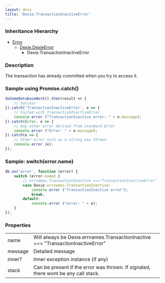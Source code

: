 ```yaml
---
layout: docs
title: 'Dexie.TransactionInactiveError'
---
```


### Inheritance Hierarchy

* [Error](https://developer.mozilla.org/en-US/docs/Web/JavaScript/Reference/Global_Objects/Error)
  * [Dexie.DexieError](/docs/DexieErrors/DexieError)
    * Dexie.TransactionInactiveError

### Description 

The transaction has already committed when you try to access it.

### Sample using Promise.catch()

```javascript
doSomeDatabaseWork().then(result => {
    // Success
}).catch('TransactionInactiveError', e => {
    // Failed with TransactionInactiveError
    console.error ("TransactionInactive error: " + e.message);
}).catch(Error, e => {
    // Any other error derived from standard Error
    console.error ("Error: " + e.message);
}).catch(e => {
    // Other error such as a string was thrown
    console.error (e);
});
```

### Sample: switch(error.name)

```javascript
db.on('error', function (error) {
    switch (error.name) {
        // errnames.TransactionInactive ==="TransactionInactiveError"
        case Dexie.errnames.TransactionInactive:
            console.error ("TransactionInactive error");
            break;
        default:
            console.error ("error: " + e);
    }
});
```

### Properties

<table>
<tr><td>name</td><td>Will always be Dexie.errnames.TransactionInactive === "TransactionInactiveError"</td></tr>
<tr><td>message</td><td>Detailed message</td></tr>
<tr><td>inner?</td><td>Inner exception instance (if any)</td></tr>
<tr><td>stack</td><td>Can be present if the error was thrown. If signaled, there wont be any call stack.</td></tr>
</table>
